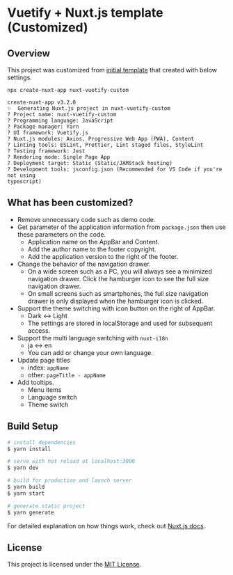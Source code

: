 # Vuetify + Nuxt.js template (Customized)

## Overview

This project was customized from [initial template](https://github.com/nuxt/create-nuxt-app/tree/master/packages/cna-template/template/frameworks/vuetify) that created with below settings.

```
npx create-nuxt-app nuxt-vuetify-custom

create-nuxt-app v3.2.0
✨  Generating Nuxt.js project in nuxt-vuetify-custom
? Project name: nuxt-vuetify-custom
? Programming language: JavaScript
? Package manager: Yarn
? UI framework: Vuetify.js
? Nuxt.js modules: Axios, Progressive Web App (PWA), Content
? Linting tools: ESLint, Prettier, Lint staged files, StyleLint
? Testing framework: Jest
? Rendering mode: Single Page App
? Deployment target: Static (Static/JAMStack hosting)
? Development tools: jsconfig.json (Recommended for VS Code if you're not using
typescript)
```

## What has been customized?

- Remove unnecessary code such as demo code.
- Get parameter of the application information from `package.json` then use these parameters on the code.
  - Application name on the AppBar and Content.
  - Add the author name to the footer copyright.
  - Add the application version to the right of the footer.
- Change the behavior of the navigation drawer.
  - On a wide screen such as a PC, you will always see a minimized navigation drawer. Click the hamburger icon to see the full size navigation drawer.
  - On small screens such as smartphones, the full size navigation drawer is only displayed when the hamburger icon is clicked.
- Support the theme switching with icon button on the right of AppBar.
  - Dark <-> Light
  - The settings are stored in localStorage and used for subsequent access.
- Support the multi language switching with `nuxt-i18n`
  - ja <-> en
  - You can add or change your own language.
- Update page titles
  - index: `appName`
  - other: `pageTitle - appName`
- Add tooltips.
  - Menu items
  - Language switch
  - Theme switch

## Build Setup

```bash
# install dependencies
$ yarn install

# serve with hot reload at localhost:3000
$ yarn dev

# build for production and launch server
$ yarn build
$ yarn start

# generate static project
$ yarn generate
```

For detailed explanation on how things work, check out [Nuxt.js docs](https://nuxtjs.org).

## License

This project is licensed under the [MIT License](./LICENSE).

